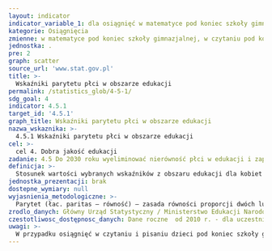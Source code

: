 ```yaml
---
layout: indicator
indicator_variable_1: dla osiągnięć w matematyce pod koniec szkoły gimnazjalnej,dla osiągnięć w czytaniu pod koniec szkoły gimnazjalnej,dla uczestnictwa w wychowaniu przedszkolnym dzieci w wieku 6 lat
kategorie: Osiągnięcia
zmienne: w matematyce pod koniec szkoły gimnazjalnej, w czytaniu pod koniec szkoły gimnazjalnej, w wychowaniu przedszkolnym dzieci w wieku 6 lat
jednostka: .
pre: 2
graph: scatter
source_url: 'www.stat.gov.pl'
title: >-
  Wskaźniki parytetu płci w obszarze edukacji
permalink: /statistics_glob/4-5-1/
sdg_goal: 4
indicator: 4.5.1
target_id: '4.5.1'
graph_title: Wskaźniki parytetu płci w obszarze edukacji
nazwa_wskaznika: >-
  4.5.1 Wskaźniki parytetu płci w obszarze edukacji
cel: >-
  cel 4. Dobra jakość edukacji
zadanie: 4.5 Do 2030 roku wyeliminować nierówność płci w edukacji i zapewnić równy dostęp do edukacji na wszystkich poziomach oraz do szkoleń zawodowych dla najsłabszych grup, w tym dla osób niepełnosprawnych, ludności rdzennej oraz dla dzieci w trudnej sytuacji
definicja: >-
  Stosunek wartości wybranych wskaźników z obszaru edukacji dla kobiet do wartości tych wskaźników dla męźczyzn.
jednostka_prezentacji: brak
dostepne_wymiary: null
wyjasnienia_metodologiczne: >-
  Parytet (łac. paritas – równość) – zasada równości proporcji dwóch lub więcej wielkości.Wskaźniki parytetowe wymagają danych dla konkretnych grup i stanowią stosunek wartości danego wskaźnika dla jednej z nich do wartości dla drugiej. Przeważnie grupa znajdująca się w bardziej niekorzystnej sytuacji umieszczona jest w liczniku ułamka. Gdy wskaźnik przyjmuje wartość 1 oznacza to, że zachodzi równość pomiędzy grupami. Im wartość indeksu bardziej odbiega od 1, tym większa jest dysproporcja pomiędzy nimi.Wskaźnik parytetu płci to stosunek wartości danego wskaźnika dla kobiet i dla męźczyzn.Wskaźniki bazowe przyjęte do wyliczeń wskaźnków parytetu płci w obszarze edukacji (wraz z wyjaśnieniami metodologicznymi) dostępne są w Aplikacji Wskaźniki Zrównoważonego Rozwoju (wskaźnik 4.2.2 oraz 4.4.1).
zrodlo_danych: Główny Urząd Statystyczny / Ministerstwo Edukacji Narodowej
czestotliwosc_dostępnosc_danych: Dane roczne  od 2010 r. - dla uczestnictwa dzieci w wychowaniu przedszkolnymDane co kilka lat  od 2009 r. - dla osiągnięć w czytaniu i pisaniu dzieci pod koniec szkoły gimnazjalnej
uwagi: >-
  W przypadku osiągnięć w czytaniu i pisaniu dzieci pod koniec szkoły gimnazjalnej, wartość wskaźnika w 2010 r. dotyczy roku 2009.
---
```

